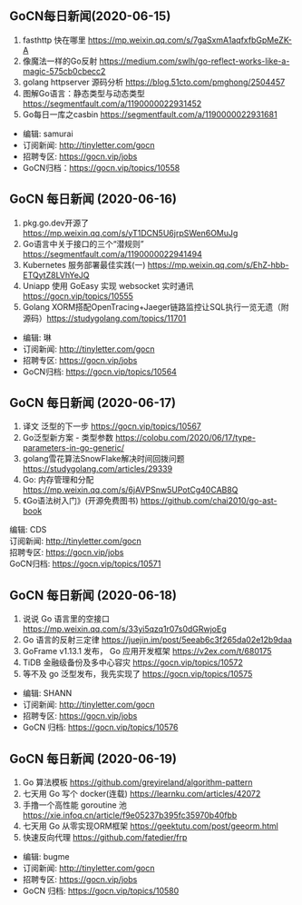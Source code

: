 ## GoCN每日新闻(2020-06-15)

1. fasthttp 快在哪里 https://mp.weixin.qq.com/s/7gaSxmA1aqfxfbGpMeZK-A
2. 像魔法一样的Go反射 https://medium.com/swlh/go-reflect-works-like-a-magic-575cb0cbecc2
3. golang httpserver 源码分析 https://blog.51cto.com/pmghong/2504457
4. 图解Go语言：静态类型与动态类型 https://segmentfault.com/a/1190000022931452
5. Go每日一库之casbin https://segmentfault.com/a/1190000022931681

* 编辑: samurai
* 订阅新闻: http://tinyletter.com/gocn
* 招聘专区: https://gocn.vip/jobs
* GoCN归档：https://gocn.vip/topics/10558

## GoCN 每日新闻 (2020-06-16)

1. pkg.go.dev开源了 https://mp.weixin.qq.com/s/yT1DCN5U6jrpSWen6OMuJg
2. Go语言中关于接口的三个“潜规则” https://segmentfault.com/a/1190000022941494
3. Kubernetes 服务部署最佳实践(一) https://mp.weixin.qq.com/s/EhZ-hbb-ETQytZ8LVhYeJQ
4. Uniapp 使用 GoEasy 实现 websocket 实时通讯 https://gocn.vip/topics/10555
5. Golang XORM搭配OpenTracing+Jaeger链路监控让SQL执行一览无遗（附源码）https://studygolang.com/topics/11701

- 编辑: 琳 
- 订阅新闻: http://tinyletter.com/gocn
- 招聘专区: https://gocn.vip/jobs
- GoCN归档: https://gocn.vip/topics/10564

## GoCN 每日新闻 (2020-06-17)

1. 译文 泛型的下一步  https://gocn.vip/topics/10567
2. Go泛型新方案 - 类型参数 https://colobu.com/2020/06/17/type-parameters-in-go-generic/
3. golang雪花算法SnowFlake解决时间回拨问题 https://studygolang.com/articles/29339
4. Go: 内存管理和分配 https://mp.weixin.qq.com/s/6jAVPSnw5UPotCg40CAB8Q
5. 《Go语法树入门》(开源免费图书) https://github.com/chai2010/go-ast-book

编辑: CDS  
订阅新闻: http://tinyletter.com/gocn  
招聘专区: https://gocn.vip/jobs  
GoCN归档: https://gocn.vip/topics/10571

## GoCN 每日新闻 (2020-06-18)

1. 说说 Go 语言里的空接口 https://mp.weixin.qq.com/s/33yi5qzq1r07s0dGRwjoEg
2. Go 语言的反射三定律 https://juejin.im/post/5eeab6c3f265da02e12b9daa
3. GoFrame v1.13.1 发布， Go 应用开发框架 https://v2ex.com/t/680175
4. TiDB 金融级备份及多中心容灾 https://gocn.vip/topics/10572
5. 等不及 go 泛型发布，我先实现了 https://gocn.vip/topics/10575

- 编辑:  SHANN
- 订阅新闻: http://tinyletter.com/gocn
- 招聘专区: https://gocn.vip/jobs
- GoCN 归档: https://gocn.vip/topics/10576

## GoCN 每日新闻 (2020-06-19)
1. Go 算法模板 https://github.com/greyireland/algorithm-pattern
2. 七天用 Go 写个 docker(连载) https://learnku.com/articles/42072
3. 手撸一个高性能 goroutine 池 https://xie.infoq.cn/article/f9e05237b395fc35970b40fbb
4. 七天用 Go 从零实现ORM框架 https://geektutu.com/post/geeorm.html
5. 快速反向代理 https://github.com/fatedier/frp

- 编辑: bugme
- 订阅新闻: http://tinyletter.com/gocn
- 招聘专区: https://gocn.vip/jobs
- GoCN 归档: https://gocn.vip/topics/10580

